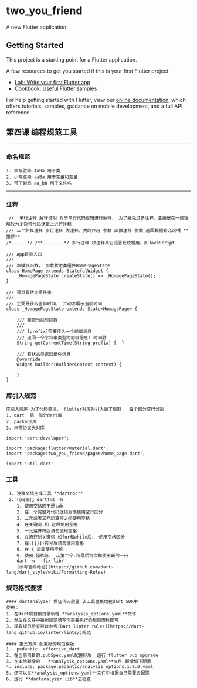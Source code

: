 # two_you_friend

A new Flutter application.

## Getting Started

This project is a starting point for a Flutter application.

A few resources to get you started if this is your first Flutter project:

- [Lab: Write your first Flutter app](https://flutter.dev/docs/get-started/codelab)
- [Cookbook: Useful Flutter samples](https://flutter.dev/docs/cookbook)

For help getting started with Flutter, view our
[online documentation](https://flutter.dev/docs), which offers tutorials,
samples, guidance on mobile development, and a full API reference.

## 第四课 编程规范工具

------
### 命名规范
    1. 大写驼峰 AaBa 用于类
    2. 小写驼峰 aaBa 用于常量和变量
    3. 带下划线 aa_bb 用于文件名
-----
### 注释
     //  单行注释 解释说明 对于单行代码逻辑进行解释， 为了避免过多注释，主要是在一些理解较为复杂带代码逻辑上进行注释
    /// 三个斜杠注释 多行注释 类注释，类的作用 参数 函数注释 参数 返回数据补充说明 **推荐**
    /*......*/ /**........*/ 多行注释 块注释其它语言比较常用，如JavaScript
    
    /// App首页入口
    ///
    /// 本模块函数， 加载状态类组件HomePageState
    class HomePage extends StatefulWidget {
        _HomagePageState createState() => _HomagePageState();
    }
    
    /// 首页有状态组件类
    ///
    /// 主要是获取当前时间， 并动态展示当前时间
    class _HomagePageState extends State<HomagePage> {
    
        /// 获取当前时间戳
        ///
        /// [prefix]需要传入一个前缀信息
        /// 返回一个字符串类型的前缀信息: 时间戳
        String getCurrentTime(String prefix) {  }
        
        /// 有状态类返回组件信息
        @override
        Widget builder(BuilderContext context) {
        
        }
    }
    
### 库引入规范
    库引入顺序 为了代码整洁， flutter对库对引入做了规范   每个部分空行分割
    1. dart  第一部分dart库
    2. package库
    3. 未带协议头对库
    
    import 'dart:developer';
    
    import 'package:flutter/material.dart';
    import 'package:two_you_friend/pages/home_page.dart';
    
    import 'util.dart'
### 工具
    
     1. 注释文档生成工具 **dartdoc**
     2. 代码美化 dartfmt -h
        1. 使用空格而不是tab
        2. 在一个完整对代码逻辑后面使用空行区分
        3. 二元或者三元运算符之间使用空格
        4. 在关键词,和;之后使用空格
        5. 一元运算符后请勿使用空格
        6. 在流控制关键词 如for和while后， 使用空格区分
        7. 在([{}])符号后请勿使用空格
        8. 在 { 后面使用空格
        9. 使用.操作符， 从第二个.符号后每次都使用新的一行
        dart -w --fix lib/
        [参考官网地址](https://github.com/dart-lang/dart_style/wiki/Formatting-Rules)
        
### 规范格式要求
    #### dartanalyzer 保证代码质量 该工具也集成在dart SDK中
    使用：
    1. 在dart项目根目录新增 **analysis_options.yaml**文件
    2. 然后在文件中按照规范填写你需要执行的规则简称即可
    3. 现有规范检查可以参考[Dart linter rules](https://dart-lang.github.io/linter/lints/)规范
    
    #### 第三方库 配置好的规范模版
    1.  pedantic  effective_dart
    2. 在当前项目的.pubSpec.yaml配置好后  运行 flutter pub upgrade
    3. 在本地新增的   **analysis_options.yaml**文件 新增如下配置
    4. include: package:pedantic/analysis_options.1.8.0.yaml
    5. 还可以在**analysis_options.yaml**文件中根据自己需要去配置
    6. 运行 **dartanalyzer lib**去检查